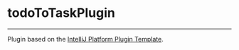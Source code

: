 # todoToTaskPlugin

---
Plugin based on the [IntelliJ Platform Plugin Template][template].

[template]: https://github.com/JetBrains/intellij-platform-plugin-template

